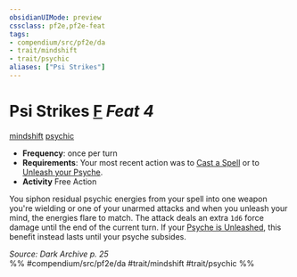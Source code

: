 ```yaml
---
obsidianUIMode: preview
cssclass: pf2e,pf2e-feat
tags:
- compendium/src/pf2e/da
- trait/mindshift
- trait/psychic
aliases: ["Psi Strikes"]
---
```

# Psi Strikes  [F](chapter-9-playing-the-game.md#Actions "Free Action") *Feat 4*  
[mindshift](mindshift-da.md "Mindshift Action & Ability Trait")  [psychic](Reference/Rules/Traits/psychic-da.md "Psychic Class Trait")  

- **Frequency**: once per turn
- **Requirements**: Your most recent action was to [Cast a Spell](cast-a-spell.md) or to [Unleash your Psyche](unleash-psyche-da.md).
- **Activity** Free Action

You siphon residual psychic energies from your spell into one weapon you're wielding or one of your unarmed attacks and when you unleash your mind, the energies flare to match. The attack deals an extra `1d6` force damage until the end of the current turn. If your [Psyche is Unleashed](unleash-psyche-da.md), this benefit instead lasts until your psyche subsides.

*Source: Dark Archive p. 25*  
%% #compendium/src/pf2e/da #trait/mindshift #trait/psychic %%